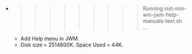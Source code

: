 * >>>>>>>>> Running inst-min-win-jwm-help-manuals-text.sh ...
  * Add Help menu in JWM.
  * Disk size = 2514600K. Space Used = 44K.
